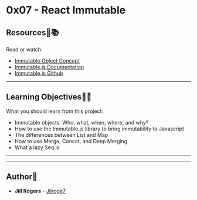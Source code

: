 # 0x07 - React Immutable

## Resources:mag_right::books:
Read or watch:
* [Immutable Object Concept](https://intranet.hbtn.io/rltoken/iCzkEHd9UHXDe1SQU7N5sw)
* [Immutable.js Documentation](https://intranet.hbtn.io/rltoken/VLQYE0CUVkFQz79FTKTxmA)
* [Immutable.js Github](https://intranet.hbtn.io/rltoken/sFez1GEIXOr7lCrk1MBTwg)



---
## Learning Objectives:elephant:🧠
What you should learn from this project:

* Immutable objects. Who, what, when, where, and why?
* How to use the Immutable.js library to bring immutability to Javascript
* The differences between List and Map
* How to use Merge, Concat, and Deep Merging
* What a lazy Seq is

---
---

## Author:art:
* **Jill Rogers** - [Jilroge7](https://github.com/Jilroge7/holbertonschool-web_react.git)